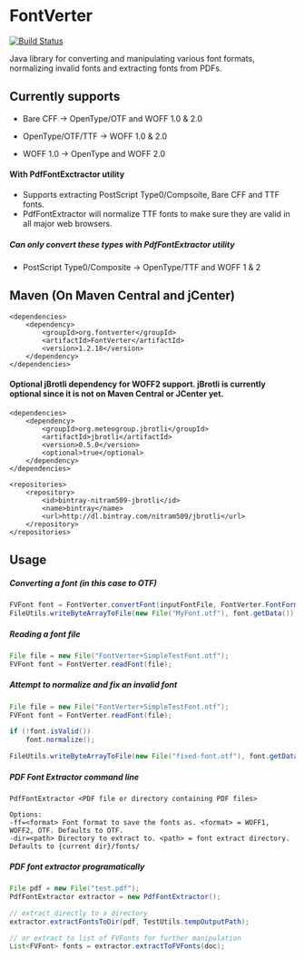 # FontVerter
[![Build Status](https://travis-ci.org/m-abboud/FontVerter.svg?branch=master)](https://travis-ci.org/m-abboud/FontVerter)

Java library for converting and manipulating various font formats, normalizing invalid fonts and extracting fonts from PDFs.

## Currently supports
- Bare CFF -> OpenType/OTF and WOFF 1.0 & 2.0 

- OpenType/OTF/TTF -> WOFF 1.0 & 2.0

- WOFF 1.0 -> OpenType and WOFF 2.0

#### With PdfFontExctractor utility
- Supports extracting PostScript Type0/Compsoite, Bare CFF and TTF fonts. 
- PdfFontExtractor will normalize TTF fonts to make sure they are valid in all major web browsers.

##### Can only convert these types with PdfFontExtractor utility
- PostScript Type0/Composite -> OpenType/TTF and WOFF 1 & 2

## Maven (On Maven Central and jCenter)
    <dependencies>
		<dependency>
			<groupId>org.fontverter</groupId>
			<artifactId>FontVerter</artifactId>
			<version>1.2.18</version>
		</dependency>
    </dependencies>

#### Optional jBrotli dependency for WOFF2 support. jBrotli is currently optional since it is not on Maven Central or JCenter yet.
    <dependencies>
        <dependency>
            <groupId>org.meteogroup.jbrotli</groupId>
            <artifactId>jbrotli</artifactId>
            <version>0.5.0</version>
            <optional>true</optional>
        </dependency>
    </dependencies>

    <repositories>
        <repository>
            <id>bintray-nitram509-jbrotli</id>
            <name>bintray</name>
            <url>http://dl.bintray.com/nitram509/jbrotli</url>
        </repository>
    </repositories>

## Usage
##### Converting a font (in this case to OTF)
```java
FVFont font = FontVerter.convertFont(inputFontFile, FontVerter.FontFormat.OTF);
FileUtils.writeByteArrayToFile(new File("MyFont.otf"), font.getData());
```

##### Reading a font file
```java
File file = new File("FontVerter+SimpleTestFont.otf");
FVFont font = FontVerter.readFont(file);
```  

##### Attempt to normalize and fix an invalid font
```java
File file = new File("FontVerter+SimpleTestFont.otf");
FVFont font = FontVerter.readFont(file);

if (!font.isValid())
    font.normalize();

FileUtils.writeByteArrayToFile(new File("fixed-font.otf"), font.getData());
```  

##### PDF Font Extractor command line
    PdfFontExtractor <PDF file or directory containing PDF files>

    Options:
    -ff=<format> Font format to save the fonts as. <format> = WOFF1, WOFF2, OTF. Defaults to OTF.
    -dir=<path> Directory to extract to. <path> = font extract directory. Defaults to {current dir}/fonts/

##### PDF font extractor programatically
```java
File pdf = new File("test.pdf");
PdfFontExtractor extractor = new PdfFontExtractor();

// extract directly to a directory
extractor.extractFontsToDir(pdf, TestUtils.tempOutputPath);

// or extract to list of FVFonts for further manipulation
List<FVFont> fonts = extractor.extractToFVFonts(doc);
```
